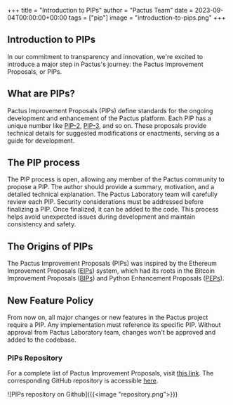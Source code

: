 +++
title = "Introduction to PIPs"
author = "Pactus Team"
date = 2023-09-04T00:00:00+00:00
tags = ["pip"]
image = "introduction-to-pips.png"
+++

## Introduction to PIPs

In our commitment to transparency and innovation, we're excited to introduce a major step in Pactus's journey:
the Pactus Improvement Proposals, or PIPs.

## What are PIPs?

Pactus Improvement Proposals (PIPs) define standards for the ongoing development and enhancement of the Pactus platform.
Each PIP has a unique number like [PIP-2](https://pips.pactus.org/PIPs/pip-2),
[PIP-3](https://pips.pactus.org/PIPs/pip-3), and so on.
These proposals provide technical details for suggested modifications or enactments, serving as a guide for development.

## The PIP process

The PIP process is open, allowing any member of the Pactus community to propose a PIP.
The author should provide a summary, motivation, and a detailed technical explanation.
The Pactus Laboratory team will carefully review each PIP.
Security considerations must be addressed before finalizing a PIP.
Once finalized, it can be added to the code.
This process helps avoid unexpected issues during development and maintain consistency and safety.

## The Origins of PIPs

The Pactus Improvement Proposals (PIPs) was inspired by the
Ethereum Improvement Proposals ([EIPs](https://github.com/ethereum/EIPs)) system,
which had its roots in the Bitcoin Improvement Proposals ([BIPs](https://github.com/bitcoin/bips)) and
Python Enhancement Proposals ([PEPs](https://github.com/python/peps)).

## New Feature Policy

From now on, all major changes or new features in the Pactus project require a PIP.
Any implementation must reference its specific PIP.
Without approval from Pactus Laboratory team, changes won't be approved and added to the codebase.

### PIPs Repository

For a complete list of Pactus Improvement Proposals, visit [this link](https://pips.pactus.org/).
The corresponding GitHub repository is accessible [here](https://github.com/pactus-project/piPs/).

![PIPs repository on Github]({{<image "repository.png">}})
